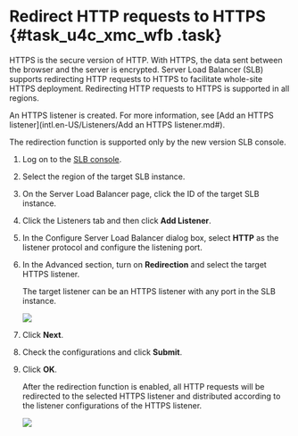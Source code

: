 # Redirect HTTP requests to HTTPS {#task_u4c_xmc_wfb .task}

HTTPS is the secure version of HTTP. With HTTPS, the data sent between the browser and the server is encrypted. Server Load Balancer \(SLB\) supports redirecting HTTP requests to HTTPS to facilitate whole-site HTTPS deployment. Redirecting HTTP requests to HTTPS is supported in all regions.

An HTTPS listener is created. For more information, see [Add an HTTPS listener](intl.en-US/Listeners/Add an HTTPS listener.md#).

The redirection function is supported only by the new version SLB console.

1.  Log on to the [SLB console](https://slb.console.aliyun.com/slb/).
2.  Select the region of the target SLB instance.
3.  On the Server Load Balancer page, click the ID of the target SLB instance.
4.  Click the Listeners tab and then click **Add Listener**.
5.  In the Configure Server Load Balancer dialog box, select **HTTP** as the listener protocol and configure the listening port.
6.  In the Advanced section, turn on **Redirection** and select the target HTTPS listener. 

    The target listener can be an HTTPS listener with any port in the SLB instance.

    ![](http://static-aliyun-doc.oss-cn-hangzhou.aliyuncs.com/assets/img/64564/156454843832571_en-US.png)

7.  Click **Next**.
8.  Check the configurations and click **Submit**.
9.  Click **OK**. 

    After the redirection function is enabled, all HTTP requests will be redirected to the selected HTTPS listener and distributed according to the listener configurations of the HTTPS listener.

    ![](http://static-aliyun-doc.oss-cn-hangzhou.aliyuncs.com/assets/img/64564/156454843832572_en-US.png)


